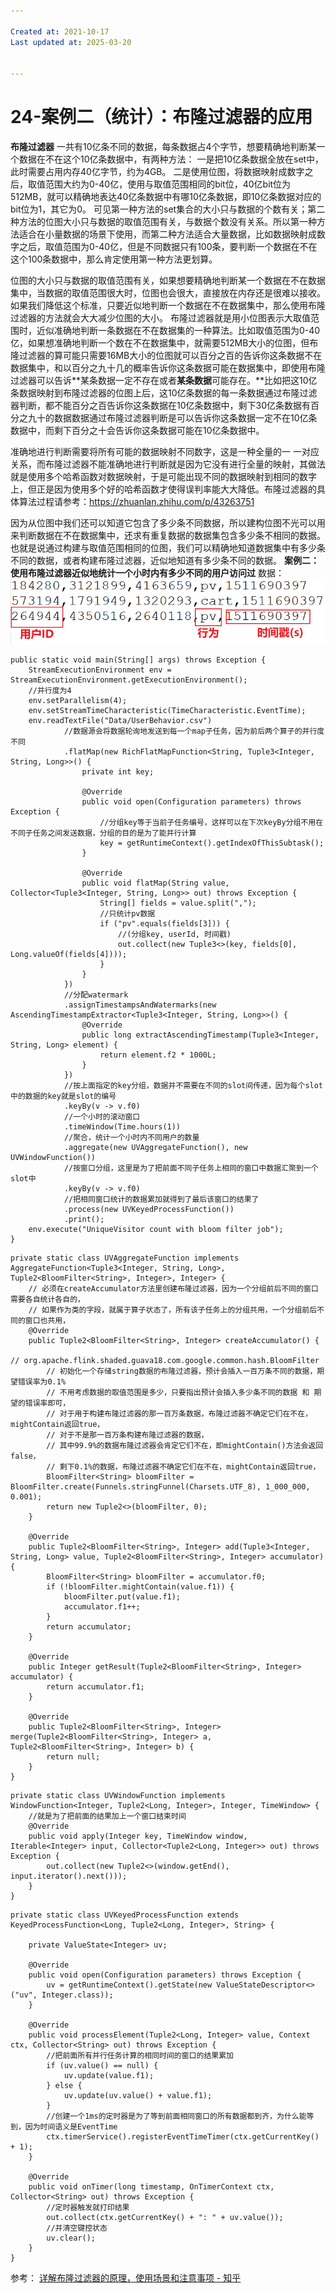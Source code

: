 ```yaml
---

Created at: 2021-10-17
Last updated at: 2025-03-20


---
```


# 24-案例二（统计）：布隆过滤器的应用


**布隆过滤器**
一共有10亿条不同的数据，每条数据占4个字节，想要精确地判断某一个数据在不在这个10亿条数据中，有两种方法：
一是把10亿条数据全放在set中，此时需要占用内存40亿字节，约为4GB。
二是使用位图，将数据映射成数字之后，取值范围大约为0-40亿，使用与取值范围相同的bit位，40亿bit位为512MB，就可以精确地表达40亿条数据中有哪10亿条数据，即10亿条数据对应的bit位为1，其它为0。
可见第一种方法的set集合的大小只与数据的个数有关；第二种方法的位图大小只与数据的取值范围有关，与数据个数没有关系。所以第一种方法适合在小量数据的场景下使用，而第二种方法适合大量数据，比如数据映射成数字之后，取值范围为0-40亿，但是不同数据只有100条，要判断一个数据在不在这个100条数据中，那么肯定使用第一种方法更划算。

位图的大小只与数据的取值范围有关，如果想要精确地判断某一个数据在不在数据集中，当数据的取值范围很大时，位图也会很大，直接放在内存还是很难以接收。如果我们降低这个标准，只要近似地判断一个数据在不在数据集中，那么使用布隆过滤器的方法就会大大减少位图的大小。
布隆过滤器就是用小位图表示大取值范围时，近似准确地判断一条数据在不在数据集的一种算法。比如取值范围为0-40亿，如果想准确地判断一个数在不在数据集中，就需要512MB大小的位图，但布隆过滤器的算可能只需要16MB大小的位图就可以百分之百的告诉你这条数据不在数据集中，和以百分之九十几的概率告诉你这条数据可能在数据集中，即使用布隆过滤器可以告诉**某条数据一定不存在或者****某条数据****可能存在。**比如把这10亿条数据映射到布隆过滤器的位图上后，这10亿条数据的每一条数据通过布隆过滤器判断，都不能百分之百告诉你这条数据在10亿条数据中，剩下30亿条数据有百分之九十的数据数据通过布隆过滤器判断是可以告诉你这条数据一定不在10亿条数据中，而剩下百分之十会告诉你这条数据可能在10亿条数据中。

准确地进行判断需要将所有可能的数据映射不同数字，这是一种全量的一 一对应关系，而布隆过滤器不能准确地进行判断就是因为它没有进行全量的映射，其做法就是使用多个哈希函数对数据映射，于是可能出现不同的数据映射到相同的数字上，但正是因为使用多个好的哈希函数才使得误判率能大大降低。布隆过滤器的具体算法过程请参考：<https://zhuanlan.zhihu.com/p/43263751>

因为从位图中我们还可以知道它包含了多少条不同数据，所以建构位图不光可以用来判断数据在不在数据集中，还求有重复数据的数据集包含多少条不相同的数据。也就是说通过构建与取值范围相同的位图，我们可以精确地知道数据集中有多少条不同的数据，或者构建布隆过滤器，近似地知道有多少条不同的数据。
**案例二：使用布隆过滤器近似地统计一个小时内有多少不同的用户访问过**
数据：
![unknown_filename.png](./_resources/24-案例二（统计）：布隆过滤器的应用.resources/unknown_filename.png)

```
public static void main(String[] args) throws Exception {
    StreamExecutionEnvironment env = StreamExecutionEnvironment.getExecutionEnvironment();
    //并行度为4
    env.setParallelism(4);
    env.setStreamTimeCharacteristic(TimeCharacteristic.EventTime);
    env.readTextFile("Data/UserBehavior.csv")
            //数据源会将数据轮询地发送到每一个map子任务，因为前后两个算子的并行度不同
            .flatMap(new RichFlatMapFunction<String, Tuple3<Integer, String, Long>>() {
                private int key;

                @Override
                public void open(Configuration parameters) throws Exception {
                    //分组key等于当前子任务编号，这样可以在下次keyBy分组不用在不同子任务之间发送数据，分组的目的是为了能并行计算
                    key = getRuntimeContext().getIndexOfThisSubtask();
                }

                @Override
                public void flatMap(String value, Collector<Tuple3<Integer, String, Long>> out) throws Exception {
                    String[] fields = value.split(",");
                    //只统计pv数据
                    if ("pv".equals(fields[3])) {
                        //(分组key, userId, 时间戳)
                        out.collect(new Tuple3<>(key, fields[0], Long.valueOf(fields[4])));
                    }
                }
            })
            //分配watermark
            .assignTimestampsAndWatermarks(new AscendingTimestampExtractor<Tuple3<Integer, String, Long>>() {
                @Override
                public long extractAscendingTimestamp(Tuple3<Integer, String, Long> element) {
                    return element.f2 * 1000L;
                }
            })
            //按上面指定的key分组，数据并不需要在不同的slot间传递，因为每个slot中的数据的key就是slot的编号
            .keyBy(v -> v.f0)
            //一个小时的滚动窗口
            .timeWindow(Time.hours(1))
            //聚合，统计一个小时内不同用户的数量
            .aggregate(new UVAggregateFunction(), new UVWindowFunction())
            //按窗口分组，这里是为了把前面不同子任务上相同的窗口中数据汇聚到一个slot中
            .keyBy(v -> v.f0)
            //把相同窗口统计的数据累加就得到了最后该窗口的结果了
            .process(new UVKeyedProcessFunction())
            .print();
    env.execute("UniqueVisitor count with bloom filter job");
}
```
```
private static class UVAggregateFunction implements AggregateFunction<Tuple3<Integer, String, Long>, Tuple2<BloomFilter<String>, Integer>, Integer> {
    // 必须在createAccumulator方法里创建布隆过滤器，因为一个分组前后不同的窗口需要各自统计各自的，
    // 如果作为类的字段，就属于算子状态了，所有该子任务上的分组共用，一个分组前后不同的窗口也共用，
    @Override
    public Tuple2<BloomFilter<String>, Integer> createAccumulator() {
        // org.apache.flink.shaded.guava18.com.google.common.hash.BloomFilter
        // 初始化一个存储string数据的布隆过滤器，预计会插入一百万条不同的数据，期望错误率为0.1%
        // 不用考虑数据的取值范围是多少，只要指出预计会插入多少条不同的数据 和 期望的错误率即可，
        // 对于用于构建布隆过滤器的那一百万条数据，布隆过滤器不确定它们在不在，mightContain返回true，
        // 对于不是那一百万条构建布隆过滤器的数据，
        // 其中99.9%的数据布隆过滤器会肯定它们不在，即mightContain()方法会返回false，
        // 剩下0.1%的数据，布隆过滤器不确定它们在不在，mightContain返回true，
        BloomFilter<String> bloomFilter = BloomFilter.create(Funnels.stringFunnel(Charsets.UTF_8), 1_000_000, 0.001);
        return new Tuple2<>(bloomFilter, 0);
    }

    @Override
    public Tuple2<BloomFilter<String>, Integer> add(Tuple3<Integer, String, Long> value, Tuple2<BloomFilter<String>, Integer> accumulator) {
        BloomFilter<String> bloomFilter = accumulator.f0;
        if (!bloomFilter.mightContain(value.f1)) {
            bloomFilter.put(value.f1);
            accumulator.f1++;
        }
        return accumulator;
    }

    @Override
    public Integer getResult(Tuple2<BloomFilter<String>, Integer> accumulator) {
        return accumulator.f1;
    }

    @Override
    public Tuple2<BloomFilter<String>, Integer> merge(Tuple2<BloomFilter<String>, Integer> a, Tuple2<BloomFilter<String>, Integer> b) {
        return null;
    }
}
```
```
private static class UVWindowFunction implements WindowFunction<Integer, Tuple2<Long, Integer>, Integer, TimeWindow> {
    //就是为了把前面的结果加上一个窗口结束时间
    @Override
    public void apply(Integer key, TimeWindow window, Iterable<Integer> input, Collector<Tuple2<Long, Integer>> out) throws Exception {
        out.collect(new Tuple2<>(window.getEnd(), input.iterator().next()));
    }
}
```
```
private static class UVKeyedProcessFunction extends KeyedProcessFunction<Long, Tuple2<Long, Integer>, String> {

    private ValueState<Integer> uv;

    @Override
    public void open(Configuration parameters) throws Exception {
        uv = getRuntimeContext().getState(new ValueStateDescriptor<>("uv", Integer.class));
    }

    @Override
    public void processElement(Tuple2<Long, Integer> value, Context ctx, Collector<String> out) throws Exception {
        //把前面所有并行任务计算的相同时间的窗口的结果累加
        if (uv.value() == null) {
            uv.update(value.f1);
        } else {
            uv.update(uv.value() + value.f1);
        }
        //创建一个1ms的定时器是为了等到前面相同窗口的所有数据都到齐，为什么能等到，因为时间语义是EventTime
        ctx.timerService().registerEventTimeTimer(ctx.getCurrentKey() + 1);
    }

    @Override
    public void onTimer(long timestamp, OnTimerContext ctx, Collector<String> out) throws Exception {
        //定时器触发就打印结果
        out.collect(ctx.getCurrentKey() + ": " + uv.value());
        //并清空键控状态
        uv.clear();
    }
}
```

参考： [详解布隆过滤器的原理，使用场景和注意事项 - 知乎](https://zhuanlan.zhihu.com/p/43263751)

